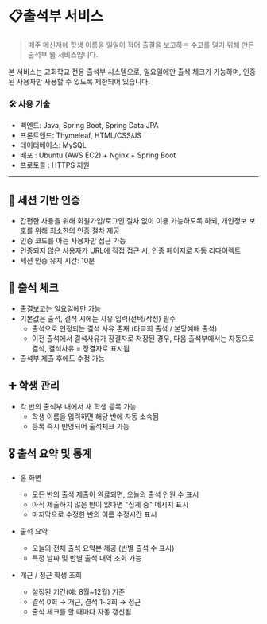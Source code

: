 # 📋출석부 서비스 
> 매주 메신저에 학생 이름을 일일이 적어 출결을 보고하는 수고를 덜기 위해 만든 출석부 웹 서비스입니다.
> 
본 서비스는 교회학교 전용 출석부 시스템으로, 일요일에만 출석 체크가 가능하며, 
인증된 사용자만 사용할 수 있도록 제한되어 있습니다.
> 
### 🛠️ 사용 기술
- 백엔드: Java, Spring Boot, Spring Data JPA
- 프론트엔드: Thymeleaf, HTML/CSS/JS
- 데이터베이스: MySQL
- 배포 : Ubuntu (AWS EC2) + Nginx + Spring Boot
- 프로토콜 : HTTPS 지원 

-----

## 🔐 세션 기반 인증
- 간편한 사용을 위해 회원가입/로그인 절차 없이 이용 가능하도록 하되, 개인정보 보호를 위해 최소한의 인증 절차 제공
- 인증 코드를 아는 사용자만 접근 가능
- 인증되지 않은 사용자가 URL에 직접 접근 시, 인증 페이지로 자동 리다이렉트
- 세션 인증 유지 시간: 10분

## 📆 출석 체크
- 출결보고는 일요일에만 가능
- 기본값은 출석, 결석 시에는 사유 입력(선택/작성) 필수
  - 출석으로 인정되는 결석 사유 존재 (타교회 출석 / 본당예배 출석)
  - 이전 출석에서 결석사유가 장결자로 저장된 경우, 다음 출석부에서는 자동으로 결석, 결석사유 = 장결자로 표시됨 
- 출석부 제출 후에도 수정 가능

## ➕ 학생 관리
- 각 반의 출석부 내에서 새 학생 등록 가능
  - 학생 이름을 입력하면 해당 반에 자동 소속됨 
  - 등록 즉시 반영되어 출석체크 가능

## 🎖️ 출석 요약 및 통계
- 홈 화면
  - 모든 반의 출석 제출이 완료되면, 오늘의 출석 인원 수 표시
  - 아직 제출하지 않은 반이 있다면 "집계 중" 메시지 표시
  - 마지막으로 수정한 반의 이름 수정시간 표시

- 출석 요약
  - 오늘의 전체 출석 요약본 제공 (반별 출석 수 표시)
  - 특정 날짜 및 반별 출석 내역 조회 가능

- 개근 / 정근 학생 조회 
  - 설정된 기간(예: 8월~12월) 기준
  - 결석 0회 → 개근, 결석 1~3회 → 정근
  - 출석 체크를 할 때마다 자동 갱신됨
